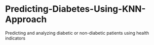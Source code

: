 # Predicting-Diabetes-Using-KNN-Approach
Predicting and analyzing diabetic or non-diabetic patients using health indicators
